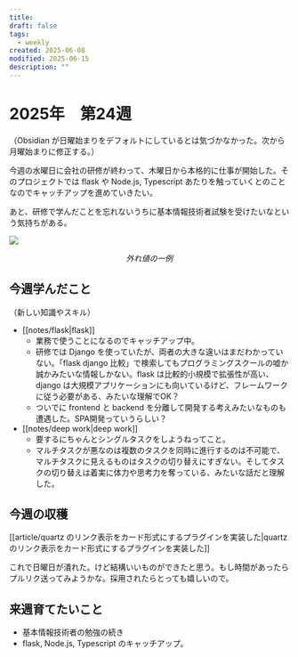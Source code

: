 ```yaml
---
title: 
draft: false
tags:
  - weekly
created: 2025-06-08
modified: 2025-06-15
description: ""
---
```

# 2025年　第24週

（Obsidian が日曜始まりをデフォルトにしているとは気づかなかった。次から月曜始まりに修正する。）

今週の水曜日に会社の研修が終わって、木曜日から本格的に仕事が開始した。そのプロジェクトでは flask や Node.js, Typescript あたりを触っていくとのことなのでキャッチアップを進めていきたい。

あと、研修で学んだことを忘れないうちに基本情報技術者試験を受けたいなという気持ちがある。

![](https://youtu.be/8Frg8QTJJ5o?si=HyWbJDUjbbheIcE9)
<center><i>外れ値の一例</i></center>

## 今週学んだこと

（新しい知識やスキル）

- [[notes/flask|flask]]
	- 業務で使うことになるのでキャッチアップ中。
	- 研修では Django を使っていたが、両者の大きな違いはまだわかっていない。「flask django 比較」で検索してもプログラミングスクールの嘘か誠かみたいな情報しかない。flask は比較的小規模で拡張性が高い、django は大規模アプリケーションにも向いているけど、フレームワークに従う必要がある、みたいな理解でOK？
	- ついでに frontend と backend を分離して開発する考えみたいなものも遭遇した。SPA開発っていうらしい？
- [[notes/deep work|deep work]]
	- 要するにちゃんとシングルタスクをしようねってこと。
	- マルチタスクが悪なのは複数のタスクを同時に進行するのは不可能で、マルチタスクに見えるものはタスクの切り替えにすぎない。そしてタスクの切り替えは着実に体力や思考力を奪っている、みたいな話だと理解した。

## 今週の収穫

[[article/quartz のリンク表示をカード形式にするプラグインを実装した|quartz のリンク表示をカード形式にするプラグインを実装した]]

これで日曜日が潰れた。けど結構いいものができたと思う。もし時間があったらプルリク送ってみようかな。採用されたらとっても嬉しいので。

## 来週育てたいこと

- 基本情報技術者の勉強の続き
- flask, Node.js, Typescript のキャッチアップ。